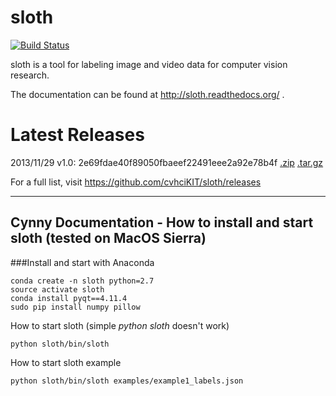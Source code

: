 sloth
=====

[![Build Status](https://travis-ci.org/cvhciKIT/sloth.svg)](https://travis-ci.org/cvhciKIT/sloth)

sloth is a tool for labeling image and video data for computer vision research.

The documentation can be found at http://sloth.readthedocs.org/ .

Latest Releases
===============

2013/11/29 v1.0: 2e69fdae40f89050fbaeef22491eee2a92e78b4f [.zip](https://github.com/cvhciKIT/sloth/archive/v1.0.zip) [.tar.gz](https://github.com/cvhciKIT/sloth/archive/v1.0.tar.gz)

For a full list, visit https://github.com/cvhciKIT/sloth/releases

---

## Cynny Documentation - How to install and start sloth (tested on MacOS Sierra)

###Install and start with Anaconda
```
conda create -n sloth python=2.7
source activate sloth
conda install pyqt==4.11.4
sudo pip install numpy pillow
```

How to start sloth (simple *python sloth* doesn't work)
```
python sloth/bin/sloth
```

How to start sloth example
```
python sloth/bin/sloth examples/example1_labels.json
```
